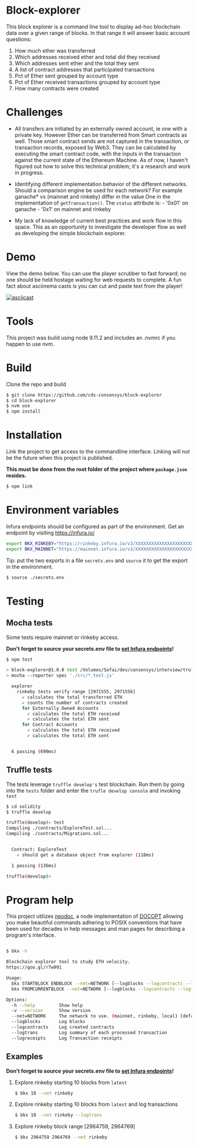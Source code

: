 # Block-explorer

This block explorer is a command line tool to display ad-hoc blockchain data
over a given range of blocks. In that range it will answer basic account
questions:

1. How much ether was transferred
2. Which addresses received ether and total did they received
3. Which addresses sent ether and the total they sent
4. A list of contract addresses that participated transactions
5. Pct of Ether sent grouped by account type
6. Pct of Ether received transactions grouped by account type
7. How many contracts were created

# Challenges
 - All transfers are initiated by an externally owned account, ie one with
   a private key. However Ether can be transferred from Smart contracts as well.
   Those smart contract sends are not captured in the transaction, or transaction records,
   exposed by Web3. They can be calculated by executing the smart contract code,
   with the inputs in the transaction against the current state of the Ethereum
   Machine. As of now, I haven't figured out how to solve this technical
   problem; it's a research and work in progress.

 - Identifying different implementation behavior of the different networks.
     Should a comparison engine be used for each network?  For example ganache*
     vs (mainnet and rinkeby) differ in the value One in the implementation of
     `getTransaction()`. The `status` attribute is:
       - '0x01' on ganache
       - '0x1' on  mainnet and rinkeby

 - My lack of knowledge of current best practices and work flow in this space.
   This as an opportunity to investigate the developer flow as well as
   developing the simple blockchain explorer.

# Demo

View the demo below. You can use the player scrubber to fast forward; no one
should be held hostage waiting for web requests to complete. A fun fact about
asciinema casts is you can cut and paste text from the player!

[![asciicast](https://asciinema.org/a/500jnrDaC9e4lsLpPP5ihAZFh.png)](https://asciinema.org/a/500jnrDaC9e4lsLpPP5ihAZFh)

# Tools

This project was build using node 9.11.2 and includes an .nvmrc if you happen
to use nvm.

# Build
Clone the repo and build
 ```sh
 $ git clone https://github.com/cds-consensys/block-explorer
 $ cd block-explorer
 $ nvm use
 $ npm install
 ```

# Installation

Link the project to get access to the commandline interface. Linking will not be
the future when this project is published.

__This must be
done from the root folder of the project where `package.json` resides.__
```sh
$ npm link
```

# Environment variables

Infura endpoints should be configured as part of the environment. Get an
endpoint by visiting https://infura.io/

```sh
export BKX_RINKEBY="https://rinkeby.infura.io/v3/XXXXXXXXXXXXXXXXXXXXXXXXXXXXXXXX"
export BKX_MAINNET="https://mainnet.infura.io/v3/XXXXXXXXXXXXXXXXXXXXXXXXXXXXXXXX"
```

Tip: put the two exports in a file `secrets.env` and `source` it to get the
export in the environment.

```sh
$ source ./secrets.env
```

# Testing

## Mocha tests

Some tests require mainnet or rinkeby access.

__Don't forget to source your secrets.env file to [set Infura endpoints](#environment-variables)!__

```sh
$ npm test

> block-explorer@1.0.0 test /Volumes/Sofai/dev/consensys/interview/trufflesuite/block-explorer
> mocha --reporter spec './src/*.test.js'

  explorer
    rinkeby tests verify range [2971555, 2971556]
      ✓ calculates the total transferred ETH
      ✓ counts the number of contracts created
      for Externally Owned Accounts
        ✓ calculates the total ETH received
        ✓ calculates the total ETH sent
      for Contract Accounts
        ✓ calculates the total ETH received
        ✓ calculates the total ETH sent


  6 passing (690ms)
```

## Truffle tests
The tests leverage `truffle develop's` test blockchain. Run them by
going into the `tests` folder and enter the `trufle develop console` and
invoking `test`

```sh
$ cd solidity
$ truffle develop

truffle(develop)> test
Compiling ./contracts/ExploreTest.sol...
Compiling ./contracts/Migrations.sol...


  Contract: ExploreTest
    ✓ should get a database object from explorer (118ms)

  1 passing (136ms)

truffle(develop)>
```


# Program help

This project utilizes [neodoc](https://felixschl.github.io/neodoc/#/?_k=jq4bnh),
a node implementation of [DOCOPT](http://docopt.org) allowing you make beautiful
commands adhering to POSIX conventions that have been used for decades in help
messages and man pages for describing a program's interface.

```sh

$ bkx -h

Blockchain explorer tool to study ETH velocity.
https://goo.gl/r7w991

Usage:
  bkx STARTBLOCK ENDBLOCK --net=NETWORK [--logblocks --logcontracts --logtrans --logreceipts]
  bkx FROMCURRENTBLOCK --net=NETWORK [--logblocks --logcontracts --logtrans --logreceipts]

Options:
  -h --help         Show help
  -v --version      Show version
  --net=NETWORK     The network to use. (mainnet, rinkeby, local) [default: local]
  --logblocks       Log blocks
  --logcontracts    Log created contracts
  --logtrans        Log summary of each processed transaction
  --logreceipts     Log Transaction receipts
```

## Examples

__Don't forget to source your secrets.env file to [set Infura endpoints](#environment-variables)!__

1. Explore rinkeby starting 10 blocks from `latest`
   ```sh
   $ bkx 10 --net rinkeby
   ```

2. Explore rinkeby starting 10 blocks from `latest` and log transactions
   ```sh
   $ bkx 10 --net rinkeby --logtrans
   ```

3. Explore rinkeby block range [2964759, 2964769]
   ```sh
   $ bkx 2964759 2964769 --net rinkeby
   ```

